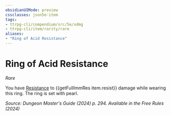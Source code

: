 ```yaml
---
obsidianUIMode: preview
cssclasses: json5e-item
tags:
- ttrpg-cli/compendium/src/5e/xdmg
- ttrpg-cli/item/rarity/rare
aliases: 
- "Ring of Acid Resistance"
---
```

# Ring of Acid Resistance
*Rare*  



You have [Resistance](3-Mechanics/CLI/rules/variant-rules/resistance-xphb.md) to {{getFullImmRes item.resist}} damage while wearing this ring. The ring is set with pearl.

*Source: Dungeon Master's Guide (2024) p. 294. Available in the Free Rules (2024)*
